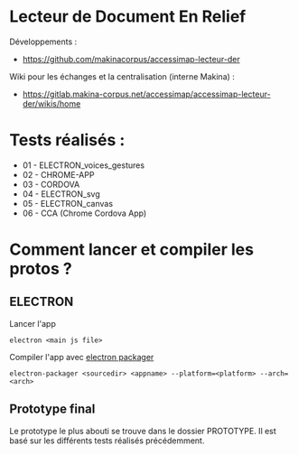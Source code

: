 # Lecteur de Document En Relief

Développements :
* https://github.com/makinacorpus/accessimap-lecteur-der

Wiki pour les échanges et la centralisation (interne Makina) :
* https://gitlab.makina-corpus.net/accessimap/accessimap-lecteur-der/wikis/home


# Tests réalisés :

* 01 - ELECTRON_voices_gestures
* 02 - CHROME-APP
* 03 - CORDOVA
* 04 - ELECTRON_svg
* 05 - ELECTRON_canvas
* 06 - CCA (Chrome Cordova App)


# Comment lancer et compiler les protos ?

## ELECTRON

Lancer l'app

```
electron <main js file>
```

Compiler l'app avec [electron packager](https://github.com/electron-userland/electron-packager)

```
electron-packager <sourcedir> <appname> --platform=<platform> --arch=<arch>
```

## Prototype final

Le prototype le plus abouti se trouve dans le dossier PROTOTYPE. Il est basé sur les différents tests réalisés précédemment.
